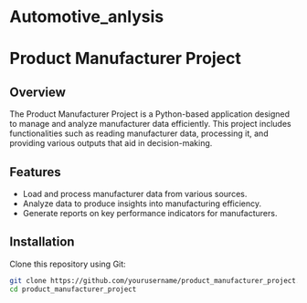 # Automotive_anlysis

# Product Manufacturer Project

## Overview
The Product Manufacturer Project is a Python-based application designed to manage and analyze manufacturer data efficiently. This project includes functionalities such as reading manufacturer data, processing it, and providing various outputs that aid in decision-making.

## Features
- Load and process manufacturer data from various sources.
- Analyze data to produce insights into manufacturing efficiency.
- Generate reports on key performance indicators for manufacturers.

## Installation
Clone this repository using Git:
```bash
git clone https://github.com/yourusername/product_manufacturer_project.git
cd product_manufacturer_project

